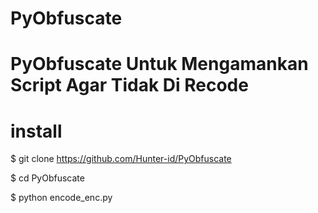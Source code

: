 # PyObfuscate
# PyObfuscate Untuk Mengamankan Script Agar Tidak Di Recode


# install

$ git clone https://github.com/Hunter-id/PyObfuscate

$ cd PyObfuscate

$ python encode_enc.py
